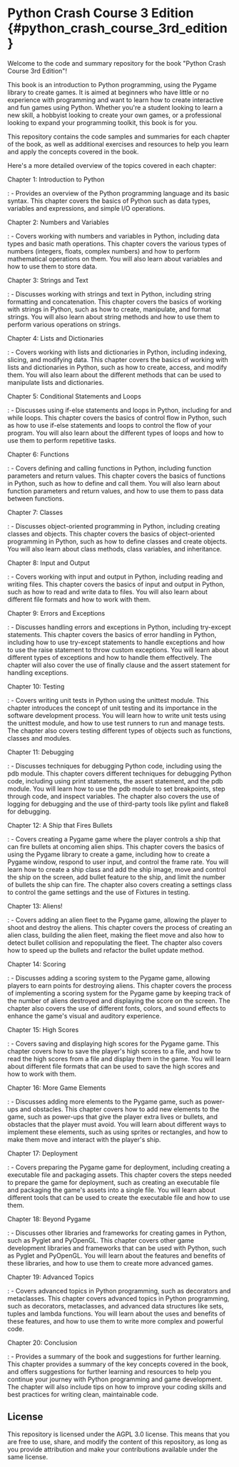 # Python Crash Course 3 Edition {#python_crash_course_3rd_edition}

Welcome to the code and summary repository for the book \"Python Crash
Course 3rd Edition\"!

This book is an introduction to Python programming, using the Pygame
library to create games. It is aimed at beginners who have little or no
experience with programming and want to learn how to create interactive
and fun games using Python. Whether you\'re a student looking to learn a
new skill, a hobbyist looking to create your own games, or a
professional looking to expand your programming toolkit, this book is
for you.

This repository contains the code samples and summaries for each chapter
of the book, as well as additional exercises and resources to help you
learn and apply the concepts covered in the book.

Here\'s a more detailed overview of the topics covered in each chapter:

Chapter 1: Introduction to Python

:   -   Provides an overview of the Python programming language and its
        basic syntax. This chapter covers the basics of Python such as
        data types, variables and expressions, and simple I/O
        operations.

Chapter 2: Numbers and Variables

:   -   Covers working with numbers and variables in Python, including
        data types and basic math operations. This chapter covers the
        various types of numbers (integers, floats, complex numbers) and
        how to perform mathematical operations on them. You will also
        learn about variables and how to use them to store data.

Chapter 3: Strings and Text

:   -   Discusses working with strings and text in Python, including
        string formatting and concatenation. This chapter covers the
        basics of working with strings in Python, such as how to create,
        manipulate, and format strings. You will also learn about string
        methods and how to use them to perform various operations on
        strings.

Chapter 4: Lists and Dictionaries

:   -   Covers working with lists and dictionaries in Python, including
        indexing, slicing, and modifying data. This chapter covers the
        basics of working with lists and dictionaries in Python, such as
        how to create, access, and modify them. You will also learn
        about the different methods that can be used to manipulate lists
        and dictionaries.

Chapter 5: Conditional Statements and Loops

:   -   Discusses using if-else statements and loops in Python,
        including for and while loops. This chapter covers the basics of
        control flow in Python, such as how to use if-else statements
        and loops to control the flow of your program. You will also
        learn about the different types of loops and how to use them to
        perform repetitive tasks.

Chapter 6: Functions

:   -   Covers defining and calling functions in Python, including
        function parameters and return values. This chapter covers the
        basics of functions in Python, such as how to define and call
        them. You will also learn about function parameters and return
        values, and how to use them to pass data between functions.

Chapter 7: Classes

:   -   Discusses object-oriented programming in Python, including
        creating classes and objects. This chapter covers the basics of
        object-oriented programming in Python, such as how to define
        classes and create objects. You will also learn about class
        methods, class variables, and inheritance.

Chapter 8: Input and Output

:   -   Covers working with input and output in Python, including
        reading and writing files. This chapter covers the basics of
        input and output in Python, such as how to read and write data
        to files. You will also learn about different file formats and
        how to work with them.

Chapter 9: Errors and Exceptions

:   -   Discusses handling errors and exceptions in Python, including
        try-except statements. This chapter covers the basics of error
        handling in Python, including how to use try-except statements
        to handle exceptions and how to use the raise statement to throw
        custom exceptions. You will learn about different types of
        exceptions and how to handle them effectively. The chapter will
        also cover the use of finally clause and the assert statement
        for handling exceptions.

Chapter 10: Testing

:   -   Covers writing unit tests in Python using the unittest module.
        This chapter introduces the concept of unit testing and its
        importance in the software development process. You will learn
        how to write unit tests using the unittest module, and how to
        use test runners to run and manage tests. The chapter also
        covers testing different types of objects such as functions,
        classes and modules.

Chapter 11: Debugging

:   -   Discusses techniques for debugging Python code, including using
        the pdb module. This chapter covers different techniques for
        debugging Python code, including using print statements, the
        assert statement, and the pdb module. You will learn how to use
        the pdb module to set breakpoints, step through code, and
        inspect variables. The chapter also covers the use of logging
        for debugging and the use of third-party tools like pylint and
        flake8 for debugging.

Chapter 12: A Ship that Fires Bullets

:   -   Covers creating a Pygame game where the player controls a ship
        that can fire bullets at oncoming alien ships. This chapter
        covers the basics of using the Pygame library to create a game,
        including how to create a Pygame window, respond to user input,
        and control the frame rate. You will learn how to create a ship
        class and add the ship image, move and control the ship on the
        screen, add bullet feature to the ship, and limit the number of
        bullets the ship can fire. The chapter also covers creating a
        settings class to control the game settings and the use of
        Fixtures in testing.

Chapter 13: Aliens!

:   -   Covers adding an alien fleet to the Pygame game, allowing the
        player to shoot and destroy the aliens. This chapter covers the
        process of creating an alien class, building the alien fleet,
        making the fleet move and also how to detect bullet collision
        and repopulating the fleet. The chapter also covers how to speed
        up the bullets and refactor the bullet update method.

Chapter 14: Scoring

:   -   Discusses adding a scoring system to the Pygame game, allowing
        players to earn points for destroying aliens. This chapter
        covers the process of implementing a scoring system for the
        Pygame game by keeping track of the number of aliens destroyed
        and displaying the score on the screen. The chapter also covers
        the use of different fonts, colors, and sound effects to enhance
        the game\'s visual and auditory experience.

Chapter 15: High Scores

:   -   Covers saving and displaying high scores for the Pygame game.
        This chapter covers how to save the player\'s high scores to a
        file, and how to read the high scores from a file and display
        them in the game. You will learn about different file formats
        that can be used to save the high scores and how to work with
        them.

Chapter 16: More Game Elements

:   -   Discusses adding more elements to the Pygame game, such as
        power-ups and obstacles. This chapter covers how to add new
        elements to the game, such as power-ups that give the player
        extra lives or bullets, and obstacles that the player must
        avoid. You will learn about different ways to implement these
        elements, such as using sprites or rectangles, and how to make
        them move and interact with the player\'s ship.

Chapter 17: Deployment

:   -   Covers preparing the Pygame game for deployment, including
        creating a executable file and packaging assets. This chapter
        covers the steps needed to prepare the game for deployment, such
        as creating an executable file and packaging the game\'s assets
        into a single file. You will learn about different tools that
        can be used to create the executable file and how to use them.

Chapter 18: Beyond Pygame

:   -   Discusses other libraries and frameworks for creating games in
        Python, such as Pyglet and PyOpenGL. This chapter covers other
        game development libraries and frameworks that can be used with
        Python, such as Pyglet and PyOpenGL. You will learn about the
        features and benefits of these libraries, and how to use them to
        create more advanced games.

Chapter 19: Advanced Topics

:   -   Covers advanced topics in Python programming, such as decorators
        and metaclasses. This chapter covers advanced topics in Python
        programming, such as decorators, metaclasses, and advanced data
        structures like sets, tuples and lambda functions. You will
        learn about the uses and benefits of these features, and how to
        use them to write more complex and powerful code.

Chapter 20: Conclusion

:   -   Provides a summary of the book and suggestions for further
        learning. This chapter provides a summary of the key concepts
        covered in the book, and offers suggestions for further learning
        and resources to help you continue your journey with Python
        programming and game development. The chapter will also include
        tips on how to improve your coding skills and best practices for
        writing clean, maintainable code.

## License

This repository is licensed under the AGPL 3.0 license. This means that
you are free to use, share, and modify the content of this repository,
as long as you provide attribution and make your contributions available
under the same license.
